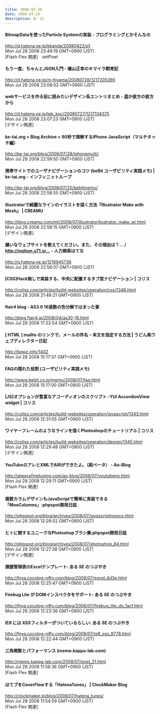 ```yaml
---
title: 2008-07-28
date: 2008-07-28
description: B! 21
---
```


####  BitmapDataを使ったParticle Systemの実装 - プログラミングとかそんなの
http://d.hatena.ne.jp/kkanda/20080422/p1<br>
Mon Jul 28 2008 23:49:19 GMT+0900 (JST)<br>
[Flash Flex 関連]　setPixel


#### もう一度、ちゃんとJSON入門 - 檜山正幸のキマイラ飼育記
http://d.hatena.ne.jp/m-hiyama/20080728/1217205390<br>
Mon Jul 28 2008 23:08:02 GMT+0900 (JST)<br>


#### webサービスを作る前に読みたいデザイン系エントリまとめ - 遥か彼方の彼方から
http://d.hatena.ne.jp/tek_koc/20080727/1217134375<br>
Mon Jul 28 2008 23:07:23 GMT+0900 (JST)<br>
[デザイン関連]


#### ke-tai.org  > Blog Archive   > 90秒で理解するiPhone JavaScript（マルチタッチ編）
http://ke-tai.org/blog/2008/07/28/iphonemulti/<br>
Mon Jul 28 2008 22:59:50 GMT+0900 (JST)<br>


#### 携帯サイトでのユーザナビゲーションのコツ (beBit ユーザビリティ実践メモ) | ke-tai.org - インフィニットループ
http://ke-tai.org/blog/2008/07/25/bebitmemo/<br>
Mon Jul 28 2008 22:58:55 GMT+0900 (JST)<br>


#### illustratorで綺麗なラインのイラストを描く方法『Illustrator Make with Mesh』 | CREAMU
http://blog.creamu.com/mt/2008/07/illustratorillustrator_make_wi.html<br>
Mon Jul 28 2008 22:58:15 GMT+0900 (JST)<br>
[デザイン関連]


#### 嫌いなウェブサイトを教えてください。また、その理由は？… /  http://nojhon.s71.xr… - 人力検索はてな
http://q.hatena.ne.jp/1216945736<br>
Mon Jul 28 2008 22:56:07 GMT+0900 (JST)<br>


####   [CSS]Hack無しで実装する、中央に配置するタブ型ナビゲーション | コリス
http://coliss.com/articles/build-websites/operation/css/1346.html<br>
Mon Jul 28 2008 21:48:21 GMT+0900 (JST)<br>


#### flair4 blog - AS3.0 16進数の色分解ではまった事
http://blog.flair4.jp/2008/04/as30-16.html<br>
Mon Jul 28 2008 17:22:54 GMT+0900 (JST)<br>


####   [ HTML ] mailto のリンクで、メールの件名・本文を指定する方法 | うどん県ウェブディレクター日記
http://bowz.info/1402<br>
Mon Jul 28 2008 15:17:37 GMT+0900 (JST)<br>


#### FAQの隠れた役割 (ユーザビリティ実践メモ)
http://www.bebit.co.jp/memo/2008/07/faq.html<br>
Mon Jul 28 2008 15:17:00 GMT+0900 (JST)<br>


####   [JS]オプションが豊富なアコーディオンのスクリプト -YUI AccordionView widget | コリス
http://coliss.com/articles/build-websites/operation/javascript/1343.html<br>
Mon Jul 28 2008 12:31:05 GMT+0900 (JST)<br>


####   ワイヤーフレームのようなラインを描くPhotoshopのチュートリアル | コリス
http://coliss.com/articles/build-websites/operation/design/1345.html<br>
Mon Jul 28 2008 12:29:48 GMT+0900 (JST)<br>
[デザイン関連]


#### YouTubeのアレとXMLでAIRができたよ。（超ベータ） - Ao-Blog
http://alwaysfinetuning.com/ao-blog/2008/07/youtubeno.html<br>
Mon Jul 28 2008 12:29:11 GMT+0900 (JST)<br>
[Flash Flex 関連]


#### 複数カラムデザインもJavaScriptで簡単に実装できる「MooColumns」:phpspot開発日誌
http://phpspot.org/blog/archives/2008/07/javascriptmooco.html<br>
Mon Jul 28 2008 12:28:02 GMT+0900 (JST)<br>


#### ヒトに関するユニークなPhotoshopブラシ集:phpspot開発日誌
http://phpspot.org/blog/archives/2008/07/photoshop_84.html<br>
Mon Jul 28 2008 12:27:38 GMT+0900 (JST)<br>
[デザイン関連]


#### 課題管理表のExcelテンプレート: ある SE のつぶやき
http://fnya.cocolog-nifty.com/blog/2008/07/excel_4d3e.html<br>
Mon Jul 28 2008 12:25:47 GMT+0900 (JST)<br>


#### Firebug Lite が DOMインスペクタをサポート: ある SE のつぶやき
http://fnya.cocolog-nifty.com/blog/2008/07/firebug_lite_do_1acf.html<br>
Mon Jul 28 2008 12:23:36 GMT+0900 (JST)<br>


#### IE8 には XSSフィルターがついているらしい: ある SE のつぶやき
http://fnya.cocolog-nifty.com/blog/2008/07/ie8_xss_8776.html<br>
Mon Jul 28 2008 12:22:44 GMT+0900 (JST)<br>


#### 三角関数とパフォーマンス (memo.kappa-lab.com)
http://memo.kappa-lab.com/2008/07/post_31.html<br>
Mon Jul 28 2008 11:58:36 GMT+0900 (JST)<br>
[Flash Flex 関連]


####   はてブをCoverFlowする「HatenaTunes」 | ClockMaker Blog
http://clockmaker.jp/blog/2008/07/hatena_tunes/<br>
Mon Jul 28 2008 11:54:59 GMT+0900 (JST)<br>
[Flash Flex 関連]


